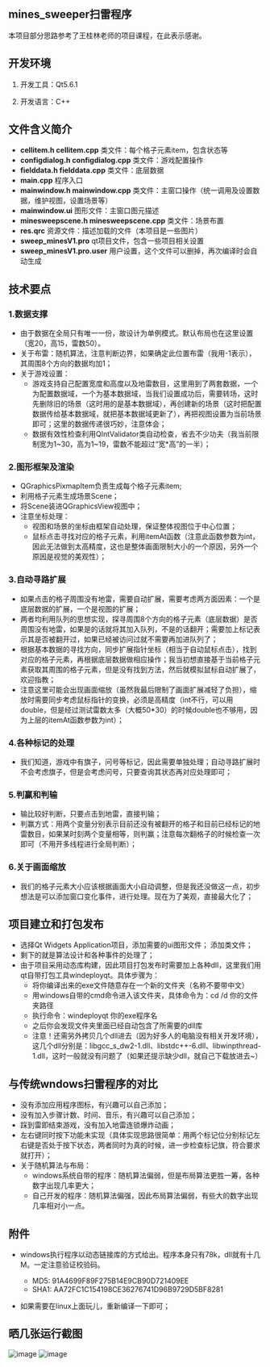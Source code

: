 
## mines_sweeper扫雷程序
本项目部分思路参考了王桂林老师的项目课程，在此表示感谢。

## 开发环境

1. 开发工具：Qt5.6.1

2. 开发语言：C++

## 文件含义简介
* **cellitem.h  cellitem.cpp**  类文件：每个格子元素item，包含状态等
* **configdialog.h  configdialog.cpp** 类文件：游戏配置操作
* **fielddata.h  fielddata.cpp**  类文件：底层数据
* **main.cpp** 程序入口
* **mainwindow.h  mainwindow.cpp** 类文件：主窗口操作（统一调用及设置数据，维护视图，设置场景等）
* **mainwindow.ui** 图形文件：主窗口图元描述
* **minesweepscene.h  minesweepscene.cpp**  类文件：场景布置
* **res.qrc** 资源文件：描述加载的文件（本项目是一些图片）
* **sweep_minesV1.pro** qt项目文件，包含一些项目相关设置
* **sweep_minesV1.pro.user** 用户设置，这个文件可以删掉，再次编译时会自动生成


## 技术要点

### 1.数据支撑

* 由于数据在全局只有唯一一份，故设计为单例模式。默认布局也在这里设置（宽20，高15，雷数50）。
* 关于布雷：随机算法，注意判断边界，如果确定此位置布雷（我用-1表示），其周围8个方向的数据均加1；
* 关于游戏设置：
   - 游戏支持自己配置宽度和高度以及地雷数目，这里用到了两套数据，一个为配置数据域，一个为基本数据域，当我们设置成功后，需要转场，这时先删除旧的场景（这时用的是基本数据域），再创建新的场景（这时把配置数据传给基本数据域，就把基本数据域更新了），再把视图设置为当前场景即可；这里的数据传递很巧妙，注意体会；
   - 数据有效性检查利用QIntValidator类自动检查，省去不少功夫（我当前限制宽为1~30，高为1~19，雷数不能超过“宽*高”的一半）；

### 2.图形框架及渲染

* QGraphicsPixmapItem负责生成每个格子元素item;
* 利用格子元素生成场景Scene；
* 将Scene装进QGraphicsView视图中；
* 注意坐标处理：
   - 视图和场景的坐标由框架自动处理，保证整体视图位于中心位置；
   - 鼠标点击寻找对应的格子元素，利用itemAt函数（注意此函数参数为int，因此无法做到太高精度，这也是整体画面限制大小的一个原因，另外一个原因是视觉的美观性）；

### 3.自动寻路扩展

* 如果点击的格子周围没有地雷，需要自动扩展，需要考虑两方面因素：一个是底层数据的扩展，一个是视图的扩展；
* 两者均利用队列的思想实现，探寻周围8个方向的格子元素（底层数据）是否周围没有地雷，如果是的话就将其加入队列，不是的话翻开；需要加上标记表示其是否被翻开过，如果已经被访问过就不需要再加进队列了；
* 根据基本数据的寻找方向，同步扩展指针坐标（相当于自动鼠标点击），找到对应的格子元素，再根据底层数据做相应操作；我当初想直接基于当前格子元素获取其周围的格子元素，但是没有找到方法，然后就模拟鼠标自动扩展了，欢迎指教；
* 注意这里可能会出现画面缩放（虽然我最后限制了画面扩展减轻了负担），缩放时需要同步考虑鼠标指针的变换，必须是高精度（int不行，可以用double，但是经过测试雷数太多（大概50*30）的时候double也不够用，因为上层的itemAt函数参数为int）；

### 4.各种标记的处理

* 我们知道，游戏中有旗子，问号等标记，因此需要单独处理；自动寻路扩展时不会考虑旗子，但是会考虑问号，只要查询其状态再对应处理即可；

### 5.判赢和判输

* 输比较好判断，只要点击到地雷，直接判输；
* 判赢方式：用两个变量分别表示目前还没有被翻开的格子和目前已经标记的地雷数目，如果某时刻两个变量相等，则判赢；注意每次翻格子的时候检查一次即可（不用开多线程进行全局判断）；

### 6.关于画面缩放

* 我们的格子元素大小应该根据画面大小自动调整，但是我还没做这一点，初步想法是可以添加窗口变化事件，进行处理。现在为了美观，直接最大化了；
 

## 项目建立和打包发布

* 选择Qt Widgets Application项目，添加需要的ui图形文件；
添加类文件；
* 剩下的就是算法设计和各种事件的处理了；
* 由于项目采用动态库构建，因此项目打包发布时需要加上各种dll，这里我们用qt自带打包工具windeployqt。具体步骤为：
   - 将你编译出来的exe文件随意存在一个新的文件夹（名称不要带中文）
   - 用windows自带的cmd命令进入该文件夹，具体命令为：cd /d 你的文件夹路径
   - 执行命令：windeployqt 你的exe程序名 
   - 之后你会发现文件夹里面已经自动包含了所需要的dll库
   - 注意！还需另外拷贝几个dll进去（因为好多人的电脑没有相关开发环境），这几个dll分别是：libgcc_s_dw2-1.dll、libstdc++-6.dll、libwinpthread-1.dll，这时一般就没有问题了（如果还提示缺少dll，就自己下载放进去~）
 

## 与传统wndows扫雷程序的对比

* 没有添加应用程序图标，有兴趣可以自己添加；
* 没有加入步骤计数、时间、音乐，有兴趣可以自己添加；
* 踩到雷即结束游戏，没有加入地雷连锁爆炸动画；
* 左右键同时按下功能未实现（具体实现思路很简单：用两个标记位分别标记左右键是否处于按下状态，两者同时为真的时候，进一步检查标记旗，符合要求就打开）；
* 关于随机算法与布局：
   - windows系统自带的程序：随机算法偏弱，但是布局算法更胜一筹，各种数字出现几率更大；
   - 自己开发的程序：随机算法偏强，因此布局算法偏弱，有些大的数字出现几率相对小一点。
 

## 附件

* windows执行程序以动态链接库的方式给出。程序本身只有78k，dll就有十几M。一定注意验证校验码。
   - MD5: 91A4699F89F275B14E9CB90D721409EE
   - SHA1: AA72FC1C154198CE36276741D96B9729D5BF8281

* 如果需要在linux上面玩儿，重新编译一下即可；

 

## 晒几张运行截图
![image](https://github.com/xiaoxi666/mines_sweeper/blob/master/result/win.PNG)
![image](https://github.com/xiaoxi666/mines_sweeper/blob/master/result/lost.png)
